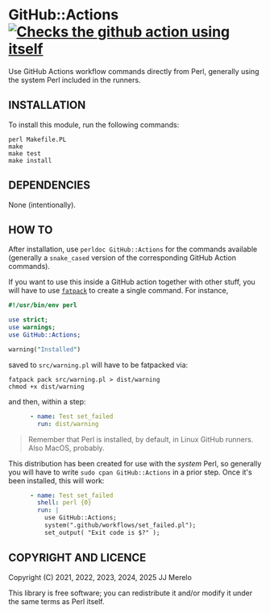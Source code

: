 # GitHub::Actions [![Checks the github action using itself](https://github.com/JJ/perl-GitHub-Actions/actions/workflows/self-test.yml/badge.svg)](https://github.com/JJ/perl-GitHub-Actions/actions/workflows/self-test.yml)

Use GitHub Actions workflow commands directly from Perl, generally using the
system Perl included in the runners.

## INSTALLATION

To install this module, run the following commands:

	perl Makefile.PL
	make
	make test
	make install

## DEPENDENCIES

None (intentionally).

## HOW TO

After installation, use `perldoc GitHub::Actions` for the commands available
(generally a `snake_cased` version of the corresponding GitHub Action commands).

If you want to use this inside a GitHub action together with other stuff, you
will have to use [`fatpack`](https://metacpan.org/dist/App-FatPacker) to create
a single command. For instance,

```perl
#!/usr/bin/env perl

use strict;
use warnings;
use GitHub::Actions;

warning("Installed")
```

saved to `src/warning.pl` will have to be fatpacked via:

```
fatpack pack src/warning.pl > dist/warning
chmod +x dist/warning
```

and then, within a step:

```yaml
      - name: Test set_failed
        run: dist/warning
```

> Remember that Perl is installed, by default, in Linux GitHub runners. Also
> MacOS, probably.

This distribution has been created for use with the *system* Perl, so generally
you will have to write `sudo cpan GitHub::Actions` in a prior step. Once it's
been installed, this will work:

```yaml
      - name: Test set_failed
        shell: perl {0}
        run: |
          use GitHub::Actions;
          system(".github/workflows/set_failed.pl");
          set_output( "Exit code is $?" );
```

## COPYRIGHT AND LICENCE

Copyright (C) 2021, 2022, 2023, 2024, 2025 JJ Merelo

This library is free software; you can redistribute it and/or modify
it under the same terms as Perl itself.
